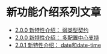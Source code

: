 # 新功能介绍系列文章

* [2.0.0 新特性介绍： 弱类型契约](features/weak-type-contrast.md)
* [2.0.0 新特性介绍： 多配置中心支持](features/configuration-sources.md)
* [2.0.1 新特性介绍： date和date-time](features/date-time.md)